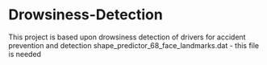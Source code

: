 # Drowsiness-Detection
This project is based upon drowsiness detection of drivers for accident prevention and detection 
shape_predictor_68_face_landmarks.dat - this file is needed
